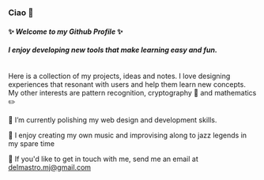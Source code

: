 
### Ciao 👋

#### ✨ *Welcome to my Github Profile* ✨

#### *I enjoy developing new tools that make learning easy and fun.* <br />

<br>
Here is a collection of my projects, ideas and notes. I love designing experiences that resonant with users and help them learn new concepts. My other interests are pattern recognition, cryptography 📖 and mathematics ✏️<br />


🔭 I’m currently polishing my web design and development skills.<br />

🎹 I enjoy creating my own music and improvising along to jazz legends in my spare time <br />

💬 If you'd like to get in touch with me, send me an email at delmastro.mj@gmail.com <br />


<!--
**Delmastro/Delmastro** is a ✨ _special_ ✨ repository because its `README.md` (this file) appears on your GitHub profile.

Here are some ideas to get you started:

- 🔭 I’m currently working on ...
- 🌱 I’m currently learning ...
- 👯 I’m looking to collaborate on ...
- 🤔 I’m looking for help with ...
- 💬 Ask me about ...
- 📫 How to reach me: ...
- 😄 Pronouns: ...
- ⚡ Fun fact: ...
-->

